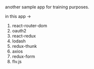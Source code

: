 another sample app for training purposes.

in this app ->

1. react-router-dom
2. oauth2
3. react-redux
4. lodash
5. redux-thunk
6. axios
7. redux-form
8. flv.js
